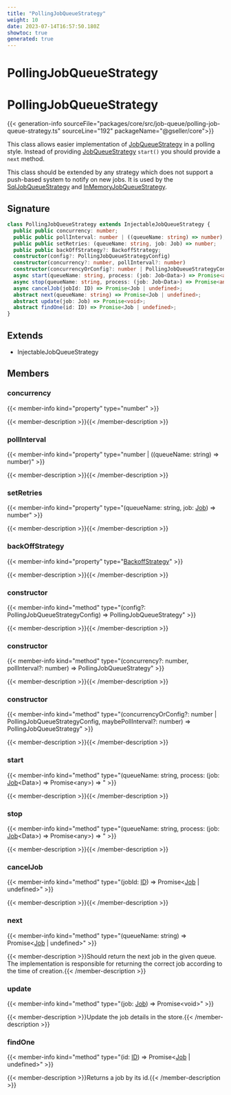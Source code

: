 ```yaml
---
title: "PollingJobQueueStrategy"
weight: 10
date: 2023-07-14T16:57:50.180Z
showtoc: true
generated: true
---
```

<!-- This file was generated from the Vendure source. Do not modify. Instead, re-run the "docs:build" script -->

# PollingJobQueueStrategy
<div class="symbol">


# PollingJobQueueStrategy

{{< generation-info sourceFile="packages/core/src/job-queue/polling-job-queue-strategy.ts" sourceLine="192" packageName="@gseller/core">}}

This class allows easier implementation of <a href='/typescript-api/job-queue/job-queue-strategy#jobqueuestrategy'>JobQueueStrategy</a> in a polling style.
Instead of providing <a href='/typescript-api/job-queue/job-queue-strategy#jobqueuestrategy'>JobQueueStrategy</a> `start()` you should provide a `next` method.

This class should be extended by any strategy which does not support a push-based system
to notify on new jobs. It is used by the <a href='/typescript-api/job-queue/sql-job-queue-strategy#sqljobqueuestrategy'>SqlJobQueueStrategy</a> and <a href='/typescript-api/job-queue/in-memory-job-queue-strategy#inmemoryjobqueuestrategy'>InMemoryJobQueueStrategy</a>.

## Signature

```TypeScript
class PollingJobQueueStrategy extends InjectableJobQueueStrategy {
  public public concurrency: number;
  public public pollInterval: number | ((queueName: string) => number);
  public public setRetries: (queueName: string, job: Job) => number;
  public public backOffStrategy?: BackoffStrategy;
  constructor(config?: PollingJobQueueStrategyConfig)
  constructor(concurrency?: number, pollInterval?: number)
  constructor(concurrencyOrConfig?: number | PollingJobQueueStrategyConfig, maybePollInterval?: number)
  async start(queueName: string, process: (job: Job<Data>) => Promise<any>) => ;
  async stop(queueName: string, process: (job: Job<Data>) => Promise<any>) => ;
  async cancelJob(jobId: ID) => Promise<Job | undefined>;
  abstract next(queueName: string) => Promise<Job | undefined>;
  abstract update(job: Job) => Promise<void>;
  abstract findOne(id: ID) => Promise<Job | undefined>;
}
```
## Extends

 * InjectableJobQueueStrategy


## Members

### concurrency

{{< member-info kind="property" type="number"  >}}

{{< member-description >}}{{< /member-description >}}

### pollInterval

{{< member-info kind="property" type="number | ((queueName: string) =&#62; number)"  >}}

{{< member-description >}}{{< /member-description >}}

### setRetries

{{< member-info kind="property" type="(queueName: string, job: <a href='/typescript-api/job-queue/job#job'>Job</a>) =&#62; number"  >}}

{{< member-description >}}{{< /member-description >}}

### backOffStrategy

{{< member-info kind="property" type="<a href='/typescript-api/job-queue/types#backoffstrategy'>BackoffStrategy</a>"  >}}

{{< member-description >}}{{< /member-description >}}

### constructor

{{< member-info kind="method" type="(config?: PollingJobQueueStrategyConfig) => PollingJobQueueStrategy"  >}}

{{< member-description >}}{{< /member-description >}}

### constructor

{{< member-info kind="method" type="(concurrency?: number, pollInterval?: number) => PollingJobQueueStrategy"  >}}

{{< member-description >}}{{< /member-description >}}

### constructor

{{< member-info kind="method" type="(concurrencyOrConfig?: number | PollingJobQueueStrategyConfig, maybePollInterval?: number) => PollingJobQueueStrategy"  >}}

{{< member-description >}}{{< /member-description >}}

### start

{{< member-info kind="method" type="(queueName: string, process: (job: <a href='/typescript-api/job-queue/job#job'>Job</a>&#60;Data&#62;) =&#62; Promise&#60;any&#62;) => "  >}}

{{< member-description >}}{{< /member-description >}}

### stop

{{< member-info kind="method" type="(queueName: string, process: (job: <a href='/typescript-api/job-queue/job#job'>Job</a>&#60;Data&#62;) =&#62; Promise&#60;any&#62;) => "  >}}

{{< member-description >}}{{< /member-description >}}

### cancelJob

{{< member-info kind="method" type="(jobId: <a href='/typescript-api/common/id#id'>ID</a>) => Promise&#60;<a href='/typescript-api/job-queue/job#job'>Job</a> | undefined&#62;"  >}}

{{< member-description >}}{{< /member-description >}}

### next

{{< member-info kind="method" type="(queueName: string) => Promise&#60;<a href='/typescript-api/job-queue/job#job'>Job</a> | undefined&#62;"  >}}

{{< member-description >}}Should return the next job in the given queue. The implementation is
responsible for returning the correct job according to the time of
creation.{{< /member-description >}}

### update

{{< member-info kind="method" type="(job: <a href='/typescript-api/job-queue/job#job'>Job</a>) => Promise&#60;void&#62;"  >}}

{{< member-description >}}Update the job details in the store.{{< /member-description >}}

### findOne

{{< member-info kind="method" type="(id: <a href='/typescript-api/common/id#id'>ID</a>) => Promise&#60;<a href='/typescript-api/job-queue/job#job'>Job</a> | undefined&#62;"  >}}

{{< member-description >}}Returns a job by its id.{{< /member-description >}}


</div>
